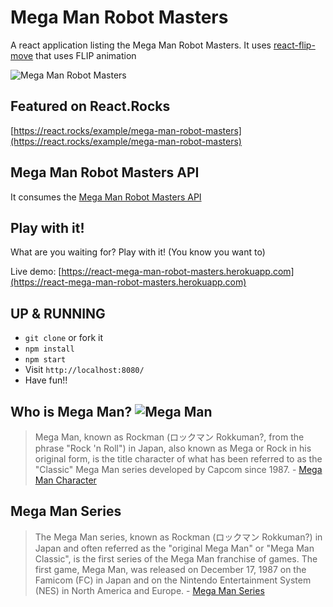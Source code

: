 # Mega Man Robot Masters
A react application listing the Mega Man Robot Masters. It uses [react-flip-move](https://github.com/joshwcomeau/react-flip-move/) that uses FLIP animation 

![Mega Man Robot Masters](src/assets/images/mega-man-robot-masters.gif?raw=true "Mega man Robot Masters")

## Featured on React.Rocks
[https://react.rocks/example/mega-man-robot-masters](https://react.rocks/example/mega-man-robot-masters)

## Mega Man Robot Masters API
It consumes the [Mega Man Robot Masters API](https://github.com/JoseGonzalez321/megaman-robot-masters)

## Play with it!
What are you waiting for? Play with it! (You know you want to)

Live demo: [https://react-mega-man-robot-masters.herokuapp.com](https://react-mega-man-robot-masters.herokuapp.com)

## UP & RUNNING
* `git clone` or fork it
* `npm install`
* `npm start`
* Visit `http://localhost:8080/`
* Have fun!!

## Who is Mega Man? ![Mega Man](http://vignette1.wikia.nocookie.net/megaman/images/f/f0/HelmetlessMegaman.gif/revision/latest?cb=20111211004301)
> Mega Man, known as Rockman (ロックマン Rokkuman?, from the phrase "Rock 'n Roll") in Japan, also known as Mega or Rock in his original form, is the title character of what has been referred to as the "Classic" Mega Man series developed by Capcom since 1987. - [Mega Man Character](http://megaman.wikia.com/wiki/Mega_Man_(character))

## Mega Man Series
>The Mega Man series, known as Rockman (ロックマン Rokkuman?) in Japan and often referred as the "original Mega Man" or "Mega Man Classic", is the first series of the Mega Man franchise of games. The first game, Mega Man, was released on December 17, 1987 on the Famicom (FC) in Japan and on the Nintendo Entertainment System (NES) in North America and Europe. - [Mega Man Series](http://megaman.wikia.com/wiki/Mega_Man_(series))
